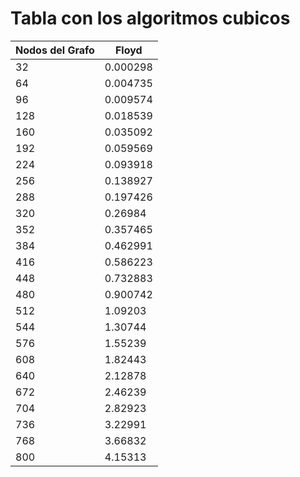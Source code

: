 # Tabla con los algoritmos cubicos

| Nodos del Grafo | Floyd |
|-----------------|-------|
|32|0.000298|
|64|0.004735|
|96|0.009574|
|128|0.018539|
|160|0.035092|
|192|0.059569|
|224|0.093918|
|256|0.138927|
|288|0.197426|
|320|0.26984|
|352|0.357465|
|384|0.462991|
|416|0.586223|
|448|0.732883|
|480|0.900742|
|512|1.09203|
|544|1.30744|
|576|1.55239|
|608|1.82443|
|640|2.12878|
|672|2.46239|
|704|2.82923|
|736|3.22991|
|768|3.66832|
|800|4.15313|
